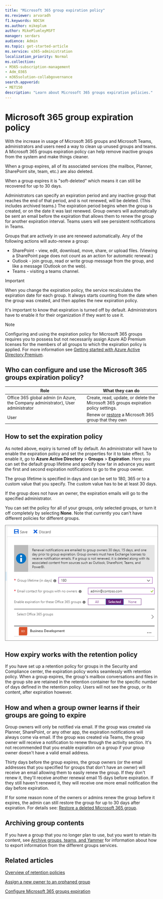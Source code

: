 ```yaml
---
title: "Microsoft 365 group expiration policy"
ms.reviewer: arvaradh
f1.keywords: NOCSH
ms.author: mikeplum
author: MikePlumleyMSFT
manager: serdars
audience: Admin
ms.topic: get-started-article
ms.service: o365-administration
localization_priority: Normal
ms.collection: 
- M365-subscription-management 
- Adm_O365
- m365solution-collabgovernance
search.appverid:
- MET150
description: "Learn about Microsoft 365 groups expiration policies."
---
```


# Microsoft 365 group expiration policy

With the increase in usage of Microsoft 365 groups and Microsoft Teams, administrators and users need a way to clean up unused groups and teams. A Microsoft 365 groups expiration policy can help remove inactive groups from the system and make things cleaner.

When a group expires, all of its associated services (the mailbox, Planner, SharePoint site, team, etc.) are also deleted.

When a group expires it is "soft-deleted" which means it can still be recovered for up to 30 days.

Administrators can specify an expiration period and any inactive group that reaches the end of that period, and is not renewed, will be deleted. (This includes archived teams.) The expiration period begins when the group is created, or on the date it was last renewed. Group owners will automatically be sent an email before the expiration that allows them to renew the group for another expiration interval. Teams users will see persistent notifications in Teams.

Groups that are actively in use are renewed automatically. Any of the following actions will auto-renew a group:
- SharePoint - view, edit, download, move, share, or upload files. (Viewing a SharePoint page does not count as an action for automatic renewal.)
- Outlook - join group, read or write group message from the group, and like a message (Outlook on the web).
- Teams - visiting a teams channel.

> [!IMPORTANT]
> When you change the expiration policy, the service recalculates the expiration date for each group. It always starts counting from the date when the group was created, and then applies the new expiration policy.

It's important to know that expiration is turned off by default. Administrators have to enable it for their organization if they want to use it.

> [!NOTE]
> Configuring and using the expiration policy for Microsoft 365 groups requires you to possess but not necessarily assign Azure AD Premium licenses for the members of all groups to which the expiration policy is applied. For more information see [Getting started with Azure Active Directory Premium](https://docs.microsoft.com/azure/active-directory/active-directory-get-started-premium).

## Who can configure and use the Microsoft 365 groups expiration policy?

|Role|What they can do|
|---------|---------|
|Office 365 global admin (in Azure, the Company administrator), User administrator|Create, read, update, or delete the Microsoft 365 groups expiration policy settings.|
|User|Renew or [restore](https://docs.microsoft.com/azure/active-directory/users-groups-roles/groups-restore-deleted) a Microsoft 365 group that they own|

## How to set the expiration policy

As noted above, expiry is turned off by default. An administrator will have to enable the expiration policy and set the properties for it to take effect. To enable it, go to **Azure Active Directory** > **Groups** > **Expiration**. Here you can set the default group lifetime and specify how far in advance you want the first and second expiration notifications to go to the group owner.

The group lifetime is specified in days and can be set to 180, 365 or to a custom value that you specify. The custom value has to be at least 30 days.

If the group does not have an owner, the expiration emails will go to the specified administrator.

You can set the policy for all of your groups, only selected groups, or turn it off completely by selecting **None**. Note that currently you can't have different policies for different groups.

![Screenshot of Groups expiration settings in Azure Active Directory](../media/azure-groups-expiration-settings.png)

## How expiry works with the retention policy

If you have set up a retention policy for groups in the Security and Compliance center, the expiration policy works seamlessly with retention policy. When a group expires, the group's mailbox conversations and files in the group site are retained in the retention container for the specific number of days defined in the retention policy. Users will not see the group, or its content, after expiration however.

## How and when a group owner learns if their groups are going to expire

Group owners will only be notified via email. If the group was created via Planner, SharePoint, or any other app, the expiration notifications will always come via email. If the group was created via Teams, the group owner will receive a notification to renew through the activity section. It's not recommended that you enable expiration on a group if your group owner doesn't have a valid email address.

Thirty days before the group expires, the group owners (or the email addresses that you specified for groups that don't have an owner) will receive an email allowing them to easily renew the group. If they don't renew it, they'll receive another renewal email 15 days before expiration. If they still haven't renewed it, they will receive one more email notification the day before expiration.

If for some reason none of the owners or admins renew the group before it expires, the admin can still restore the group for up to 30 days after expiration. For details see: [Restore a deleted Microsoft 365 group](https://support.office.com/article/restore-a-deleted-office-365-group-b7c66b59-657a-4e1a-8aa0-8163b1f4eb54).

## Archiving group contents

If you have a group that you no longer plan to use, but you want to retain its content, see [Archive groups, teams, and Yammer](end-life-cycle-groups-teams-sites-yammer.md) for information about how to export information from the different groups services.

## Related articles

[Overview of retention policies](https://support.office.com/article/5e377752-700d-4870-9b6d-12bfc12d2423)

[Assign a new owner to an orphaned group](https://support.office.com/article/86bb3db6-8857-45d1-95c8-f6d540e45732)

[Configure Microsoft 365 groups expiration](https://docs.microsoft.com/azure/active-directory/active-directory-groups-lifecycle-azure-portal)
